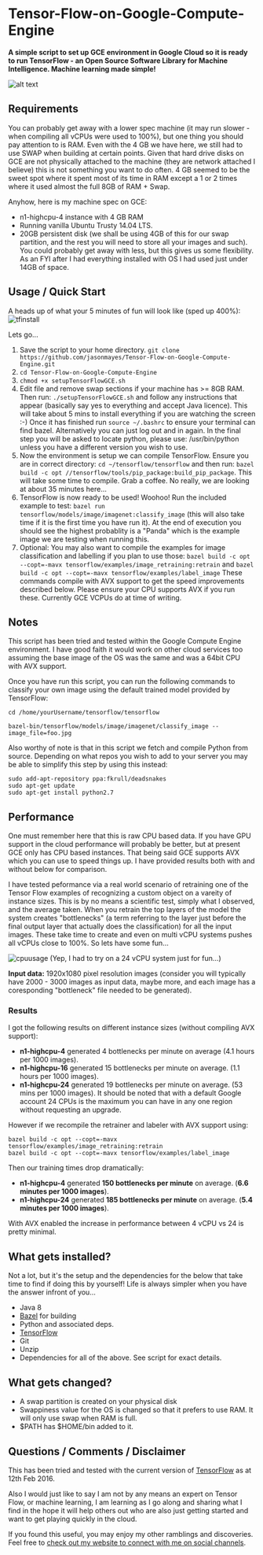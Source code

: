 # Tensor-Flow-on-Google-Compute-Engine

**A simple script to set up GCE environment in Google Cloud so it is ready to run TensorFlow - an Open Source Software Library for Machine Intelligence. Machine learning made simple!**

![alt text](https://cloud.githubusercontent.com/assets/4972997/13024300/8889655a-d1a7-11e5-8bb5-5bb4e72bf21e.png "Recognizing Pandas on GCE!")

## Requirements

You can probably get away with a lower spec machine (it may run slower - when compiling all vCPUs were used to 100%), but one thing you should pay attention to is RAM. Even with the 4 GB we have here, we still had to use SWAP when building at certain points. Given that hard drive disks on GCE are not physically attached to the machine (they are network attached I believe) this is not something you want to do often. 4 GB seemed to be the sweet spot where it spent most of its time in RAM except a 1 or 2 times where it used almost the full 8GB of RAM + Swap. 

Anyhow, here is my machine spec on GCE:

* n1-highcpu-4 instance with 4 GB RAM
* Running vanilla Ubuntu Trusty 14.04 LTS.
* 20GB persistent disk (we shall be using 4GB of this for our swap partition, and the rest you will need to store all your images and such). You could probably get away with less, but this gives us some flexibility. As an FYI after I had everything installed with OS I had used just under 14GB of space.


## Usage / Quick Start

A heads up of what your 5 minutes of fun will look like (sped up 400%):
![tfinstall](https://cloud.githubusercontent.com/assets/4972997/13024353/24cfb9d2-d1a8-11e5-9e61-3f5e81e8fe66.gif)

Lets go...

1. Save the script to your home directory. ```git clone https://github.com/jasonmayes/Tensor-Flow-on-Google-Compute-Engine.git ```
2. ```cd Tensor-Flow-on-Google-Compute-Engine```
3. ```chmod +x setupTensorFlowGCE.sh```
4. Edit file and remove swap sections if your machine has >= 8GB RAM. Then run: ```./setupTensorFlowGCE.sh``` and follow any instructions that appear (basically say yes to everything and accept Java licence). This will take about 5 mins to install everything if you are watching the screen :-) Once it has finished run ```source ~/.bashrc``` to ensure your terminal can find bazel. Alternatively you can just log out and in again. In the final step you will be asked to locate python, please use:
/usr/bin/python unless you have a different version you wish to use.
5. Now the environment is setup we can compile TensorFlow. Ensure you are in correct directory: ```cd ~/tensorflow/tensorflow``` and then run: ```bazel build -c opt //tensorflow/tools/pip_package:build_pip_package```. This will take some time to compile. Grab a coffee. No really, we are looking at about 35 minutes here...
6. TensorFlow is now ready to be used! Woohoo! Run the included example to test: ```bazel run tensorflow/models/image/imagenet:classify_image``` (this will also take time if it is the first time you have run it). At the end of execution you should see the highest probablity is a "Panda" which is the example image we are testing when running this.
7. Optional: You may also want to compile the examples for image classification and labelling if you plan to use those: ```bazel build -c opt --copt=-mavx tensorflow/examples/image_retraining:retrain```  and ```bazel build -c opt --copt=-mavx tensorflow/examples/label_image``` These commands compile with AVX support to get the speed improvements described below. Please ensure your CPU supports AVX if you run these. Currently GCE VCPUs do at time of writing.


## Notes
This script has been tried and tested within the Google Compute Engine environment. I have good faith it would work on other cloud services too assuming the base image of the OS was the same and was a 64bit CPU with AVX support.

Once you have run this script, you can run the following commands to classify your own image using the default trained model provided by TensorFlow:

```shell
cd /home/yourUsername/tensorflow/tensorflow
```

```shell
bazel-bin/tensorflow/models/image/imagenet/classify_image --image_file=foo.jpg
```

Also worthy of note is that in this script we fetch and compile Python from source. Depending on what repos you wish to add to your server you may be able to simplify this step by using this instead:

```shell
sudo add-apt-repository ppa:fkrull/deadsnakes
sudo apt-get update
sudo apt-get install python2.7
```


## Performance

One must remember here that this is raw CPU based data. If you have GPU support in the cloud performance will probably be better, but at present GCE only has CPU based instances. That being said GCE supports AVX which you can use to speed things up. I have provided results both with and without below for comparison.

I have tested peformance via a real world scenario of retraining one of the Tensor Flow examples of recognizing a custom object on a vareity of instance sizes. This is by no means a scientific test, simply what I observed, and the average taken. When you retrain the top layers of the model the system creates "bottlenecks" (a term referring to the layer just before the final output layer that actually does the classification) for all the input images. These take time to create and even on multi vCPU systems pushes all vCPUs close to 100%. So lets have some fun...

![cpuusage](https://cloud.githubusercontent.com/assets/4972997/13094360/0b3db572-d4bf-11e5-8555-acc9bf143987.gif)
(Yep, I had to try on a 24 vCPU system just for fun...)

**Input data:** 1920x1080 pixel resolution images (consider you will typically have 2000 - 3000 images as input data, maybe more, and each image has a coresponding "bottleneck" file needed to be generated).


### Results

I got the following results on different instance sizes (without compiling AVX support):

* **n1-highcpu-4** generated 4 bottlenecks per minute on average (4.1 hours per 1000 images).
* **n1-highcpu-16** generated 15 bottlenecks per minute on average. (1.1 hours per 1000 images).
* **n1-highcpu-24** generated 19 bottlenecks per minute on average. (53 mins per 1000 images). It should be noted that with a default Google account 24 CPUs is the maximum you can have in any one region without requesting an upgrade.

However if we recompile the retrainer and labeler with AVX support using:

```shell
bazel build -c opt --copt=-mavx tensorflow/examples/image_retraining:retrain
bazel build -c opt --copt=-mavx tensorflow/examples/label_image
```

Then our training times drop dramatically:

* **n1-highcpu-4** generated **150 bottlenecks per minute** on average. (**6.6 minutes per 1000 images**).
* **n1-highcpu-24** generated **185 bottlenecks per minute** on average. (**5.4 minutes per 1000 images**).

With AVX enabled the increase in performance between 4 vCPU vs 24 is pretty minimal.


## What gets installed?

Not a lot, but it's the setup and the dependencies for the below that take time to find if doing this by yourself! 
Life is always simpler when you have the answer infront of you...

* Java 8
* [Bazel](https://github.com/bazelbuild/bazel) for building
* Python and associated deps.
* [TensorFlow](https://github.com/tensorflow/tensorflow)
* Git
* Unzip
* Dependencies for all of the above. See script for exact details.


## What gets changed?

* A swap partition is created on your physical disk
* Swappiness value for the OS is changed so that it prefers to use RAM. It will only use swap when RAM is full.
* $PATH has $HOME/bin added to it.
 

## Questions / Comments / Disclaimer

This has been tried and tested with the current version of [TensorFlow](https://github.com/tensorflow/tensorflow) as at 12th Feb 2016.

Also I would just like to say I am not by any means an expert on Tensor Flow, or machine learning, I am learning as I go along and sharing what I find in the hope it will help others out who are also just getting started and want to get playing quickly in the cloud.

If you found this useful, you may enjoy my other ramblings and discoveries. Feel free to [check out my website to connect with me on social channels](http://www.jasonmayes.com).
